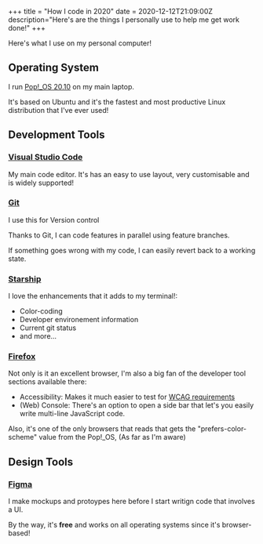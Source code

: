 +++
title = "How I code in 2020"
date = 2020-12-12T21:09:00Z  
description="Here's are the things I personally use to help me get work done!"
+++

Here's what I use on my personal computer!

## Operating System

I run [Pop!\_OS 20.10](https://pop.system76.com/) on my main laptop.

It's based on Ubuntu and it's the fastest and most productive Linux distribution that I've ever used!

## Development Tools

### [Visual Studio Code](https://code.visualstudio.com/)

My main code editor. It's has an easy to use layout, very customisable and is widely supported!

### [Git](https://git-scm.com/)

I use this for Version control

Thanks to Git, I can code features in parallel using feature branches.

If something goes wrong with my code, I can easily revert back to a working state.

### [Starship](https://starship.rs/)

I love the enhancements that it adds to my terminal!:

- Color-coding
- Developer environement information
- Current git status
- and more...

### [Firefox](https://www.mozilla.org/firefox)

Not only is it an excellent browser, I'm also a big fan of the developer tool sections available there:

- Accessibility: Makes it much easier to test for [WCAG requirements](https://www.w3.org/WAI/standards-guidelines/wcag/)
- (Web) Console: There's an option to open a side bar that let's you easily write multi-line JavaScript code.

Also, it's one of the only browsers that reads that gets the "prefers-color-scheme" value from the Pop!\_OS, (As far as I'm aware)

## Design Tools

### [Figma](https://www.figma.com/files/)

I make mockups and protoypes here before I start writign code that involves a UI.

By the way, it's **free** and works on all operating systems since it's browser-based!